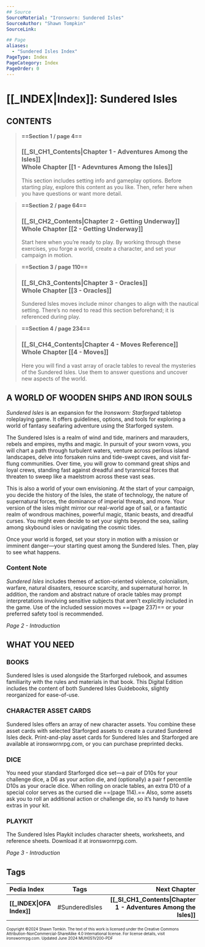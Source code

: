```yaml
---
## Source
SourceMaterial: "Ironsworn: Sundered Isles"
SourceAuthor: "Shawn Tompkin"
SourceLink: 

## Page
aliases: 
  - "Sundered Isles Index"
PageType: Index
PageCategory: Index
PageOrder: 0
---
```

# [[_INDEX|Index]]: Sundered Isles
## CONTENTS
> **==Section 1 / page 4==**
> ### [[_SI_CH1_Contents|Chapter 1 - Adventures Among the Isles]]<br>Whole Chapter [[1 - Adevntures Among the Isles]]
> This section includes setting info and gameplay options. Before starting play, explore this content as you like. Then, refer here when you have questions or want more detail.

> **==Section 2 / page 64==**
> ### [[_SI_CH2_Contents|Chapter 2 - Getting Underway]]<br>Whole Chapter [[2 - Getting Underway]]
> Start here when you’re ready to play. By working through these exercises, you forge a world, create a character, and set your campaign in motion.

> **==Section 3 / page 110==**
> ### [[_SI_Ch3_Contents|Chapter 3 - Oracles]]<br>Whole Chapter [[3 - Oracles]]
> Sundered Isles moves include minor changes to align with the nautical setting. There’s no need to read this section beforehand; it is referenced during play.

> **==Section 4 / page 234==**
> ### [[_SI_CH4_Contents|Chapter 4 - Moves Reference]]<br>Whole Chapter [[4 - Moves]]
> 
> Here you will find a vast array of oracle tables to reveal the mysteries of the Sundered Isles. Use them to answer questions and uncover new aspects of the world.

## A WORLD OF WOODEN SHIPS AND IRON SOULS
_Sundered Isles_ is an expansion for the _Ironsworn: Starforged_ tabletop roleplaying game. It offers guidelines, options, and tools for exploring a world of fantasy seafaring adventure using the Starforged system.

The Sundered Isles is a realm of wind and tide, mariners and marauders, rebels and empires, myths and magic. In pursuit of your sworn vows, you will chart a path through turbulent waters, venture across perilous island landscapes, delve into forsaken ruins and tide-swept caves, and visit far-flung communities. Over time, you will grow to command great ships and loyal crews, standing fast against dreadful and tyrannical forces that threaten to sweep like a maelstrom across these vast seas.

This is also a world of your own envisioning. At the start of your campaign, you decide the history of the Isles, the state of technology, the nature of supernatural forces, the dominance of imperial threats, and more. Your version of the isles might mirror our real-world age of sail, or a fantastic realm of wondrous machines, powerful magic, titanic beasts, and dreadful curses. You might even decide to set your sights beyond the sea, sailing among skybound isles or navigating the cosmic tides.

Once your world is forged, set your story in motion with a mission or imminent danger—your starting quest among the Sundered Isles. Then, play to see what happens.

### Content Note
_Sundered Isles_ includes themes of action-oriented violence, colonialism, warfare, natural disasters, resource scarcity, and supernatural horror. In addition, the random and abstract nature of oracle tables may prompt interpretations involving sensitive subjects that aren’t explicitly included in the game. Use of the included session moves ==(page 237)== or your preferred safety tool is recommended.

*Page 2 - Introduction*



## WHAT YOU NEED

### BOOKS
Sundered Isles is used alongside the Starforged rulebook, and assumes familiarity with the rules and materials in that book. This Digital Edition includes the content of both Sundered Isles Guidebooks, slightly reorganized for ease-of-use.

### CHARACTER ASSET CARDS
Sundered Isles offers an array of new character assets. You combine these asset cards with selected Starforged assets to create a curated Sundered Isles deck. Print-and-play asset cards for Sundered Isles and Starforged are available at ironswornrpg.com, or you can purchase preprinted decks. 

### DICE
You need your standard Starforged dice set—a pair of D10s for your challenge dice, a D6 as your action die, and (optionally) a pair  f percentile D10s as your oracle dice. When rolling on oracle tables, an extra D10 of a special color serves as the cursed die ==(page 114).== Also, some assets ask you to roll an additional action or challenge die, so it’s handy to have extras in your kit.

### PLAYKIT
The Sundered Isles Playkit includes character sheets, worksheets, and reference sheets. Download it at ironswornrpg.com.

*Page 3 - Introduction*

## Tags

| Pedia Index | Tags | Next Chapter |
| :--- | :---: | ---: |
| **[[_INDEX\|OFA Index]]** | #SunderedIsles| **[[_SI_CH1_Contents\|Chapter 1 - Adventures Among the Isles]]** |


<font size=-2>Copyright ©2024 Shawn Tomkin. The text of this work is licensed under the Creative Commons Attribution-NonCommercial-ShareAlike 4.0 International license. For license details, visit ironswornrpg.com. Updated June 2024 MUH051V200-PDF</font>